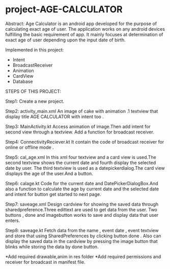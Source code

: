 # project-AGE-CALCULATOR
Abstract:
Age Calculator is an android app developed for the purpose of calculating exact age of user.
The application works on any android devices fulfilling the basic requirement of app.
It mainly focuses at determination of exact age of user depending upon the input date of birth.


Implemented in this project:
- Intent
- BroadcastReceiver
- Animation
- CardView
- Database

STEPS OF THIS PROJECT:

Step1: Create a new project.

Step2: activity_main.xml 
	 An image of cake with animation .1 textview that display title AGE CALCULATOR with intent too .
	
Step3: MainActivity.kt
	Access animation of image.Then add intent for second view through a textview. Add a function for broadcast receiver.

Step4: ConnectivityReciever.kt
	It contain the code of broadcast receiver for online or offline mode .

Step5: cal_age.xml
	 In this xml  four textview and a card view is used.The second textview shows the current date and fourth display the selected date by user.
	 The third textview is used as a datepickerdialog.The card view displays the age of the user.And a button.

Step6: calage.kt
	Code for the current date and DatePickerDialogBox.And also a function to calculate the age by current date and the selected date
	 and intent for button get started to next page.

Step7: saveage.xml
	Design cardview for showing the saved data through sharedpreference.Three edittext are used to get data from the user.
	Two buttons , done and imagebutton works to save and display data that user enters.

Step8: saveage.kt
	Fetch data from the name , event date , event textview and store that using SharedPreferences by clicking button done .
	Also can display the saved data in the cardview by pressing the image button that blinks while storing the data by done button.




*Add required drawable,anim in res folder
*Add required permissions and receiver for broadcast in manifest file.





